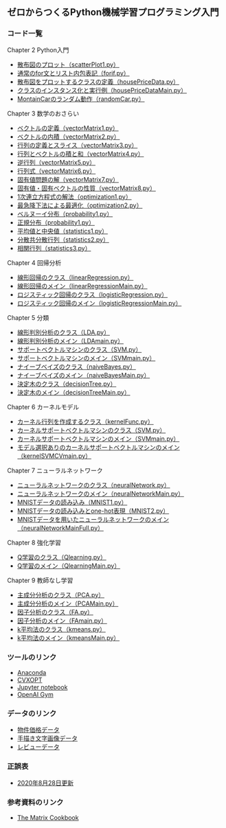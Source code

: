 ## ゼロからつくるPython機械学習プログラミング入門 

### コード一覧
Chapter 2 Python入門
- [散布図のプロット（scatterPlot1.py）](https://github.com/hhachiya/MLBook/blob/master/codes/pythonBasics/scatterPlot1.py)
- [通常のfor文とリスト内包表記（forif.py）](https://github.com/hhachiya/MLBook/blob/master/codes/pythonBasics/forif.py)
- [散布図をプロットするクラスの定義（housePriceData.py）](https://github.com/hhachiya/MLBook/blob/master/codes/pythonBasics/housePriceData.py)
- [クラスのインスタンス化と実行例（housePriceDataMain.py）](https://github.com/hhachiya/MLBook/blob/master/codes/pythonBasics/housePriceDataMain.py)
- [MontainCarのランダム動作（randomCar.py）](https://github.com/hhachiya/MLBook/blob/master/codes/pythonBasics/randomCar.py)

Chapter 3 数学のおさらい
- [ベクトルの定義（vectorMatrix1.py）](https://github.com/hhachiya/MLBook/blob/master/codes/mathBasics/vectorMatrix1.py)
- [ベクトルの内積（vectorMatrix2.py）](https://github.com/hhachiya/MLBook/blob/master/codes/mathBasics/vectorMatrix2.py)
- [行列の定義とスライス（vectorMatrix3.py）](https://github.com/hhachiya/MLBook/blob/master/codes/mathBasics/vectorMatrix3.py)
- [行列とベクトルの積と和（vectorMatrix4.py）](https://github.com/hhachiya/MLBook/blob/master/codes/mathBasics/vectorMatrix4.py)
- [逆行列（vectorMatrix5.py）](https://github.com/hhachiya/MLBook/blob/master/codes/mathBasics/vectorMatrix5.py)
- [行列式（vectorMatrix6.py）](https://github.com/hhachiya/MLBook/blob/master/codes/mathBasics/vectorMatrix6.py)
- [固有値問題の解（vectorMatrix7.py）](https://github.com/hhachiya/MLBook/blob/master/codes/mathBasics/vectorMatrix7.py)
- [固有値・固有ベクトルの性質（vectorMatrix8.py）](https://github.com/hhachiya/MLBook/blob/master/codes/mathBasics/vectorMatrix8.py)
- [1次連立方程式の解法（optimization1.py）](https://github.com/hhachiya/MLBook/blob/master/codes/mathBasics/optimization1.py)
- [最急降下法による最適化（optimization2.py）](https://github.com/hhachiya/MLBook/blob/master/codes/mathBasics/optimization2.py)
- [ベルヌーイ分布（probability1.py）](https://github.com/hhachiya/MLBook/blob/master/codes/mathBasics/probability1.py)
- [正規分布（probability1.py）](https://github.com/hhachiya/MLBook/blob/master/codes/mathBasics/probability2.py)
- [平均値と中央値（statistics1.py）](https://github.com/hhachiya/MLBook/blob/master/codes/mathBasics/statistics1.py)
- [分散共分散行列（statistics2.py）](https://github.com/hhachiya/MLBook/blob/master/codes/mathBasics/statistics2.py)
- [相関行列（statistics3.py）](https://github.com/hhachiya/MLBook/blob/master/codes/mathBasics/statistics3.py)

Chapter 4 回帰分析
- [線形回帰のクラス（linearRegression.py）](https://github.com/hhachiya/MLBook/blob/master/codes/linearRegression.py)
- [線形回帰のメイン（linearRegressionMain.py）](https://github.com/hhachiya/MLBook/blob/master/codes/linearRegressionMain.py)
- [ロジスティック回帰のクラス（logisticRegression.py）](https://github.com/hhachiya/MLBook/blob/master/codes/logisticRegression.py)
- [ロジスティック回帰のメイン（logisticRegressionMain.py）](https://github.com/hhachiya/MLBook/blob/master/codes/logisticRegressionMain.py)

Chapter 5 分類
- [線形判別分析のクラス（LDA.py）](https://github.com/hhachiya/MLBook/blob/master/codes/LDA.py)
- [線形判別分析のメイン（LDAmain.py）](https://github.com/hhachiya/MLBook/blob/master/codes/LDAmain.py)
- [サポートベクトルマシンのクラス（SVM.py）](https://github.com/hhachiya/MLBook/blob/master/codes/SVM.py)
- [サポートベクトルマシンのメイン（SVMmain.py）](https://github.com/hhachiya/MLBook/blob/master/codes/SVMmain.py)
- [ナイーブベイズのクラス（naiveBayes.py）](https://github.com/hhachiya/MLBook/blob/master/codes/naiveBayes.py)
- [ナイーブベイズのメイン（naiveBayesMain.py）](https://github.com/hhachiya/MLBook/blob/master/codes/naiveBayesMain.py)
- [決定木のクラス（decisionTree.py）](https://github.com/hhachiya/MLBook/blob/master/codes/decisionTree.py)
- [決定木のメイン（decisionTreeMain.py）](https://github.com/hhachiya/MLBook/blob/master/codes/decisionTreeMain.py)

Chapter 6 カーネルモデル
- [カーネル行列を作成するクラス（kernelFunc.py）](https://github.com/hhachiya/MLBook/blob/master/codes/kernelFunc.py)
- [カーネルサポートベクトルマシンのクラス（SVM.py）](https://github.com/hhachiya/MLBook/blob/master/codes/kernelSVM.py)
- [カーネルサポートベクトルマシンのメイン（SVMmain.py）](https://github.com/hhachiya/MLBook/blob/master/codes/kernelSVMmain.py)
- [モデル選択ありのカーネルサポートベクトルマシンのメイン（kernelSVMCVmain.py）](https://github.com/hhachiya/MLBook/blob/master/codes/kernelSVMCVmain.py)

Chapter 7 ニューラルネットワーク
- [ニューラルネットワークのクラス（neuralNetwork.py）](https://github.com/hhachiya/MLBook/blob/master/codes/neuralNetwork.py)
- [ニューラルネットワークのメイン（neuralNetworkMain.py）](https://github.com/hhachiya/MLBook/blob/master/codes/neuralNetworkMain.py)
- [MNISTデータの読み込み（MNIST1.py）](https://github.com/hhachiya/MLBook/blob/master/data/MNIST/MNIST1.py)
- [MNISTデータの読み込みとone-hot表現（MNIST2.py）](https://github.com/hhachiya/MLBook/blob/master/data/MNIST/MNIST2.py)
- [MNISTデータを用いたニューラルネットワークのメイン（neuralNetworkMainFull.py）](https://github.com/hhachiya/MLBook/blob/master/codes/neuralNetworkMainFull.py)

Chapter 8 強化学習
- [Q学習のクラス（Qlearning.py）](https://github.com/hhachiya/MLBook/blob/master/codes/Qlearning.py)
- [Q学習のメイン（QlearningMain.py）](https://github.com/hhachiya/MLBook/blob/master/codes/QlearningMain.py)

Chapter 9 教師なし学習
- [主成分分析のクラス（PCA.py）](https://github.com/hhachiya/MLBook/blob/master/codes/PCA.py)
- [主成分分析のメイン（PCAMain.py）](https://github.com/hhachiya/MLBook/blob/master/codes/PCAMain.py)
- [因子分析のクラス（FA.py）](https://github.com/hhachiya/MLBook/blob/master/codes/FA.py)
- [因子分析のメイン（FAmain.py）](https://github.com/hhachiya/MLBook/blob/master/codes/FAMain.py)
- [k平均法のクラス（kmeans.py）](https://github.com/hhachiya/MLBook/blob/master/codes/kmeans.py)
- [k平均法のメイン（kmeansMain.py）](https://github.com/hhachiya/MLBook/blob/master/codes/kmeansMain.py)

### ツールのリンク
- [Anaconda](https://www.anaconda.com/products/individual#Downloads)
- [CVXOPT](https://cvxopt.org/)
- [Jupyter notebook](https://jupyter.org/)
- [OpenAI Gym](https://gym.openai.com/)

### データのリンク
- [物件価格データ](http://www.kaggle.com/c/house-prices-advanced-regression-techniques)
- [手描き文字画像データ](http://yann.lecun.com/exdb/mnist/)
- [レビューデータ](https://archive.ics.uci.edu/ml/datasets/Sentiment+Labelled+Sentences)

### 正誤表
- [2020年8月28日更新](https://github.com/hhachiya/MLBook/blob/master/errata.pdf)

### 参考資料のリンク
- [The Matrix Cookbook](https://www2.imm.dtu.dk/pubdb/edoc/imm3274.pdf)

